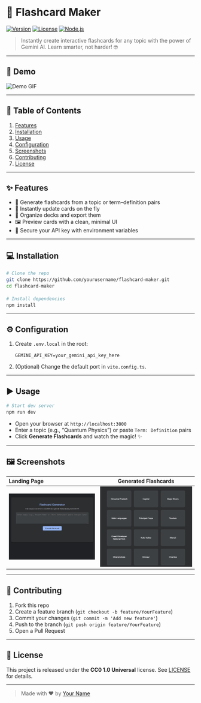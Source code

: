 # 🎉 Flashcard Maker

[![Version](https://img.shields.io/badge/version-0.0.0-blue)]()
[![License](https://img.shields.io/badge/license-CC0-lightgrey)]()
[![Node.js](https://img.shields.io/badge/node-%3E%3D14-green)]()

> Instantly create interactive flashcards for any topic with the power of Gemini AI. Learn smarter, not harder! 🤓

---

## 📸 Demo

![Demo GIF](./assets/demo.gif)

---

## 🚀 Table of Contents

1. [Features](#-features)  
2. [Installation](#-installation)  
3. [Usage](#-usage)  
4. [Configuration](#-configuration)  
5. [Screenshots](#-screenshots)  
6. [Contributing](#-contributing)  
7. [License](#-license)

---

## ✨ Features

- 🎯 Generate flashcards from a topic or term–definition pairs  
- 🔄 Instantly update cards on the fly  
- 📂 Organize decks and export them  
- 🖼️ Preview cards with a clean, minimal UI  
- 🔐 Secure your API key with environment variables  

---

## 💻 Installation

```bash
# Clone the repo
git clone https://github.com/yourusername/flashcard-maker.git
cd flashcard-maker

# Install dependencies
npm install
```

---

## ⚙️ Configuration

1. Create `.env.local` in the root:
   ```env
   GEMINI_API_KEY=your_gemini_api_key_here
   ```
2. (Optional) Change the default port in `vite.config.ts`.

---

## ▶️ Usage

```bash
# Start dev server
npm run dev
```
- Open your browser at `http://localhost:3000`  
- Enter a topic (e.g., “Quantum Physics”) or paste `Term: Definition` pairs  
- Click **Generate Flashcards** and watch the magic! ✨

---

## 🖼️ Screenshots

| Landing Page               | Generated Flashcards          |
|:---------------------------|:-----------------------------:|
| ![Home](./assets/home.png) | ![Cards](./assets/cards.png)  |

---

## 🤝 Contributing

1. Fork this repo  
2. Create a feature branch (`git checkout -b feature/YourFeature`)  
3. Commit your changes (`git commit -m 'Add new feature'`)  
4. Push to the branch (`git push origin feature/YourFeature`)  
5. Open a Pull Request

---

## 📝 License

This project is released under the **CC0 1.0 Universal** license. See [LICENSE](LICENSE) for details.

---

> Made with ❤️ by [Your Name](https://github.com/yourusername)
